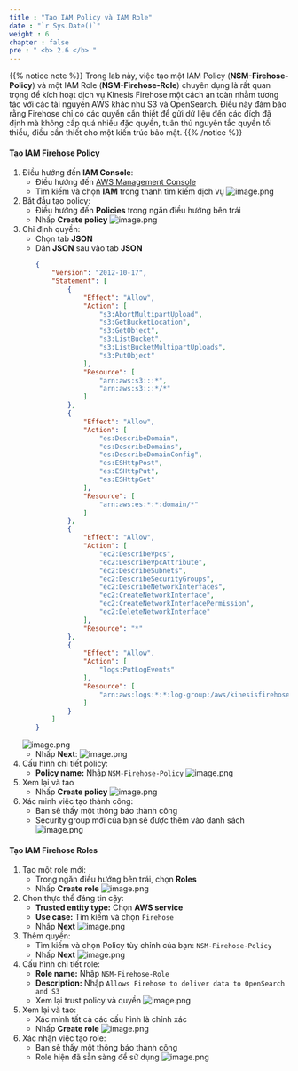 ```yaml
---
title : "Tạo IAM Policy và IAM Role"
date : "`r Sys.Date()`"
weight : 6
chapter : false
pre : " <b> 2.6 </b> "
---
```


{{% notice note %}}
Trong lab này, việc tạo một IAM Policy (**NSM-Firehose-Policy**) và một IAM Role (**NSM-Firehose-Role**) chuyên dụng là rất quan trọng để kích hoạt dịch vụ Kinesis Firehose một cách an toàn nhằm tương tác với các tài nguyên AWS khác như S3 và OpenSearch. Điều này đảm bảo rằng Firehose chỉ có các quyền cần thiết để gửi dữ liệu đến các đích đã định mà không cấp quá nhiều đặc quyền, tuân thủ nguyên tắc quyền tối thiểu, điều cần thiết cho một kiến trúc bảo mật.
{{% /notice %}}

#### Tạo IAM Firehose Policy
1. Điều hướng đến **IAM Console**:
    - Điều hướng đến [AWS Management Console](https://aws.amazon.com/console/)
    - Tìm kiếm và chọn **IAM** trong thanh tìm kiếm dịch vụ
    ![image.png](../images/2/2.6/image.png)
2. Bắt đầu tạo policy:
    - Điều hướng đến **Policies** trong ngăn điều hướng bên trái
    - Nhấp **Create policy**
    ![image.png](../images/2/2.6/image%201.png)
3. Chỉ định quyền:
    - Chọn tab **JSON**
    - Dán **JSON** sau vào tab **JSON**
        ```json
        {
            "Version": "2012-10-17",
            "Statement": [
                {
                    "Effect": "Allow",
                    "Action": [
                        "s3:AbortMultipartUpload",
                        "s3:GetBucketLocation",
                        "s3:GetObject",
                        "s3:ListBucket",
                        "s3:ListBucketMultipartUploads",
                        "s3:PutObject"
                    ],
                    "Resource": [
                        "arn:aws:s3:::*",
                        "arn:aws:s3:::*/*"
                    ]
                },
                {
                    "Effect": "Allow",
                    "Action": [
                        "es:DescribeDomain",
                        "es:DescribeDomains",
                        "es:DescribeDomainConfig",
                        "es:ESHttpPost",
                        "es:ESHttpPut",
                        "es:ESHttpGet"
                    ],
                    "Resource": [
                        "arn:aws:es:*:*:domain/*"
                    ]
                },
                {
                    "Effect": "Allow",
                    "Action": [
                        "ec2:DescribeVpcs",
                        "ec2:DescribeVpcAttribute",
                        "ec2:DescribeSubnets",
                        "ec2:DescribeSecurityGroups",
                        "ec2:DescribeNetworkInterfaces",
                        "ec2:CreateNetworkInterface",
                        "ec2:CreateNetworkInterfacePermission",
                        "ec2:DeleteNetworkInterface"
                    ],
                    "Resource": "*"
                },
                {
                    "Effect": "Allow",
                    "Action": [
                        "logs:PutLogEvents"
                    ],
                    "Resource": [
                        "arn:aws:logs:*:*:log-group:/aws/kinesisfirehose/*:*"
                    ]
                }
            ]
        }
        ```
    ![image.png](../images/2/2.6/image%202.png)
    - Nhấp **Next**:
    ![image.png](../images/2/2.6/image%203.png)
4. Cấu hình chi tiết policy:
    - **Policy name:** Nhập `NSM-Firehose-Policy`
    ![image.png](../images/2/2.6/image%204.png)
5. Xem lại và tạo
    - Nhấp **Create policy**
    ![image.png](../images/2/2.6/image%205.png)
6. Xác minh việc tạo thành công:
    - Bạn sẽ thấy một thông báo thành công
    - Security group mới của bạn sẽ được thêm vào danh sách
    ![image.png](../images/2/2.6/image%206.png)
#### Tạo IAM Firehose Roles
1. Tạo một role mới:
    - Trong ngăn điều hướng bên trái, chọn **Roles**
    - Nhấp **Create role**
    ![image.png](../images/2/2.6/image%207.png)
2. Chọn thực thể đáng tin cậy:
    - **Trusted entity type:** Chọn **AWS service**
    - **Use case:** Tìm kiếm và chọn `Firehose`
    - Nhấp **Next**
    ![image.png](../images/2/2.6/image%208.png)
3. Thêm quyền:
    - Tìm kiếm và chọn Policy tùy chỉnh của bạn: `NSM-Firehose-Policy`
    - Nhấp **Next**
    ![image.png](../images/2/2.6/image%209.png)
4. Cấu hình chi tiết role:
    - **Role name:** Nhập `NSM-Firehose-Role`
    - **Description:** Nhập `Allows Firehose to deliver data to OpenSearch and S3`
    - Xem lại trust policy và quyền
    ![image.png](../images/2/2.6/image%2010.png)
5. Xem lại và tạo:
    - Xác minh tất cả các cấu hình là chính xác
    - Nhấp **Create role**
    ![image.png](../images/2/2.6/image%2011.png)
6. Xác nhận việc tạo role:
    - Bạn sẽ thấy một thông báo thành công
    - Role hiện đã sẵn sàng để sử dụng
    ![image.png](../images/2/2.6/image%2012.png)